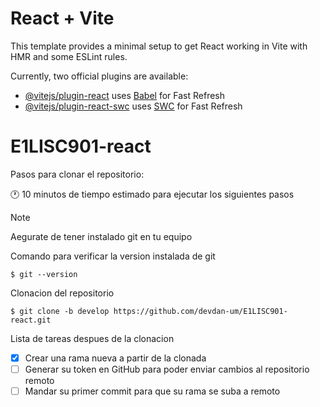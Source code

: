 # React + Vite

This template provides a minimal setup to get React working in Vite with HMR and some ESLint rules.

Currently, two official plugins are available:

- [@vitejs/plugin-react](https://github.com/vitejs/vite-plugin-react/blob/main/packages/plugin-react/README.md) uses [Babel](https://babeljs.io/) for Fast Refresh
- [@vitejs/plugin-react-swc](https://github.com/vitejs/vite-plugin-react-swc) uses [SWC](https://swc.rs/) for Fast Refresh
# E1LISC901-react


Pasos para clonar el repositorio:

:clock1: 10 minutos de tiempo estimado para ejecutar los siguientes pasos 

> [!NOTE]
> Aegurate de tener instalado git en tu equipo 
 

Comando para verificar la version instalada de git
```
$ git --version
```
Clonacion del repositorio
```
$ git clone -b develop https://github.com/devdan-um/E1LISC901-react.git
```

Lista de tareas despues de la clonacion

- [x] Crear una rama nueva a partir de la clonada
- [ ] Generar su token en GitHub para poder enviar cambios al repositorio remoto
- [ ] Mandar su primer commit para que su rama se suba a remoto